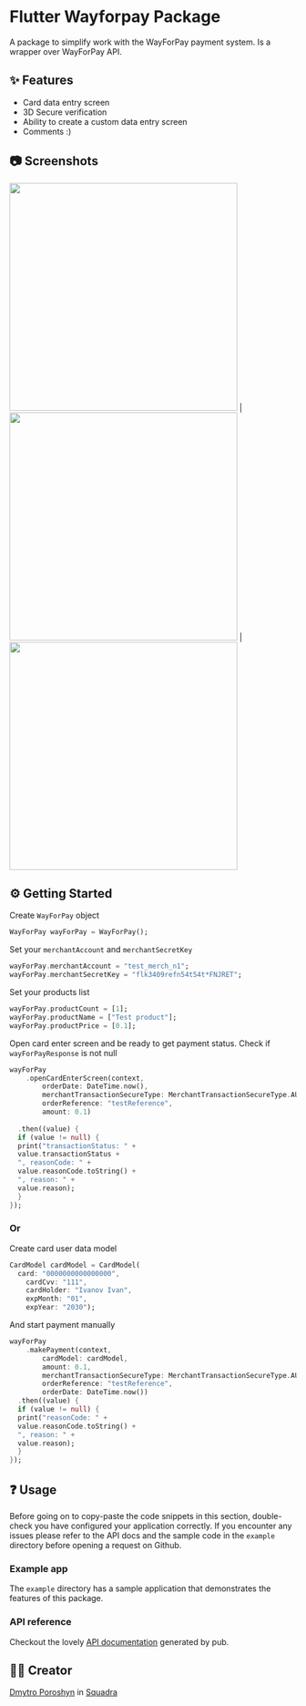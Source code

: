 # Flutter Wayforpay Package

A package to simplify work with the WayForPay payment system. Is a wrapper over WayForPay API.

## ✨ Features

* Card data entry screen
* 3D Secure verification
* Ability to create a custom data entry screen
* Comments :)

## 📷 Screenshots

<img height="400" src="https://github.com/dmytroporoshyn/flutter_wayforpay_package/blob/master/images/screen1.png"> |  <img height="400" src="https://github.com/dmytroporoshyn/flutter_wayforpay_package/blob/master/images/screen2.png"> |  <img height="400" src="https://github.com/dmytroporoshyn/flutter_wayforpay_package/blob/master/images/screen3.png">


## ⚙️ Getting Started  
  
Create `WayForPay` object  
```dart  
WayForPay wayForPay = WayForPay();
 ```  
  
Set your `merchantAccount` and `merchantSecretKey`
```dart  
wayForPay.merchantAccount = "test_merch_n1";
wayForPay.merchantSecretKey = "flk3409refn54t54t*FNJRET";
 ```  
  
Set your products list  
```dart  
wayForPay.productCount = [1]; 
wayForPay.productName = ["Test product"];
wayForPay.productPrice = [0.1];
 ```  
  
Open card enter screen and be ready to get payment status. Check if `wayForPayResponse` is not null  
```dart  
wayForPay  
    .openCardEnterScreen(context,  
        orderDate: DateTime.now(),  
        merchantTransactionSecureType: MerchantTransactionSecureType.AUTO,  
        orderReference: "testReference",  
        amount: 0.1)  
  
  .then((value) {  
  if (value != null) {  
  print("transactionStatus: " +  
  value.transactionStatus +  
  ", reasonCode: " +  
  value.reasonCode.toString() +  
  ", reason: " +  
  value.reason);  
  }  
});
 ```  
### Or

Create card user data model  
```dart  
CardModel cardModel = CardModel(  
  card: "0000000000000000",  
    cardCvv: "111",  
    cardHolder: "Ivanov Ivan",  
    expMonth: "01",  
    expYear: "2030");
 ```  
  
And start payment manually  
```dart  
wayForPay  
    .makePayment(context,  
        cardModel: cardModel,  
        amount: 0.1,  
        merchantTransactionSecureType: MerchantTransactionSecureType.AUTO,  
        orderReference: "testReference",  
        orderDate: DateTime.now())  
  .then((value) {  
  if (value != null) {  
  print("reasonCode: " +  
  value.reasonCode.toString() +  
  ", reason: " +  
  value.reason);  
  }  
});
 ```

## ❓ Usage
Before going on to copy-paste the code snippets in this section, double-check you have configured your application correctly.
If you encounter any issues please refer to the API docs and the sample code in the `example` directory before opening a request on Github.

### Example app
The `example` directory has a sample application that demonstrates the features of this package.

### API reference
Checkout the lovely [API documentation]() generated by pub. 

## 👨‍💻 Creator
[Dmytro Poroshyn](https://www.linkedin.com/in/dmytro-poroshyn-b3b456173/) in [Squadra](http://squadra.company/)
